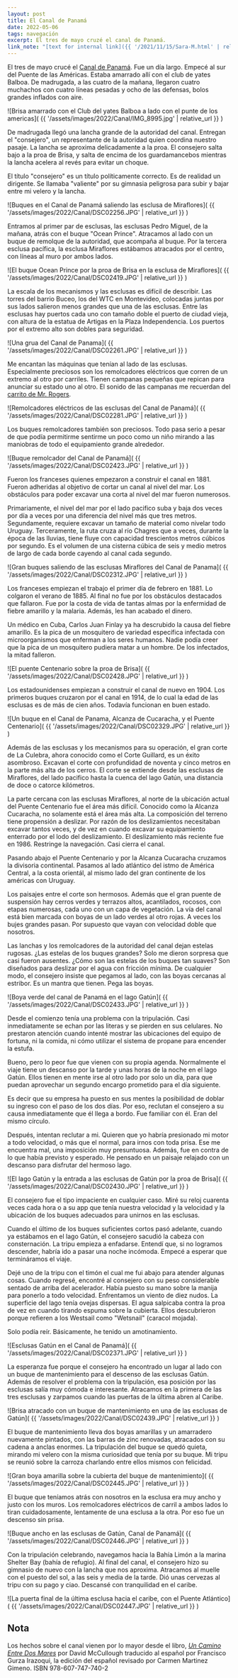 ```yaml
---
layout: post
title: El Canal de Panamá
date: 2022-05-06
tags: navegación
excerpt: El tres de mayo cruzé el canal de Panamá.
link_note: "[text for internal link]({{ '/2021/11/15/Sara-M.html' | relative_url }})"
---
```


El tres de mayo crucé el [Canal de Panamá](
  https://es.wikipedia.org/wiki/Canal_de_Panam%C3%A1).
Fue un día largo.
Empecé al sur del Puente de las Américas. Estaba amarrado allí con el club
de yates Balboa. De madrugada, a las cuatro de la mañana, llegaron cuatro
muchachos con cuatro líneas pesadas y ocho de las defensas, bolos grandes
inflados con aire.

![Brisa amarrado con el Club del yates Balboa
  a lado con el punte de los americas](
  {{ '/assets/images/2022/Canal/IMG_8995.jpg' | relative_url }}
)

De madrugada llegó una lancha grande de la autoridad del canal.  Entregan
el "consejero", un representante de la autoridad quien coordina nuestro pasaje.
La lancha se aproxima delicadamente a la proa. El consejero salta bajo a la
proa de Brisa, y salta de encima de los guardamancebos mientras la lancha
acelera al revés para evitar un choque.

El título "consejero" es un título políticamente correcto. Es de realidad un
dirigente. Se llamaba "valiente" por su gimnasia peligrosa para subir y bajar
entre mi velero y la lancha.

![Buques en el Canal de Panamá saliendo las esclusa de Miraflores](
  {{ '/assets/images/2022/Canal/DSC02256.JPG' | relative_url }}
)

Entramos al primer par de esclusas, las esclusas Pedro Miguel, de la mañana,
atrás con el buque "Ocean Prince". Atracamos al lado con un buque de remolque
de la autoridad, que acompaña al buque.
Por la tercera esclusa pacífica, la esclusa Miraflores estábamos atracados
por el centro, con líneas al muro por ambos lados.

![El buque Ocean Prince por la proa de Brisa en la esclusa de Miraflores](
  {{ '/assets/images/2022/Canal/DSC02419.JPG' | relative_url }}
)

La escala de los mecanismos y las esclusas es difícil de describir. Las torres
del barrio Buceo, los del WTC en Montevideo, colocadas juntas por sus lados
salieron menos grandes que una de las esclusas.  Entre las esclusas hay puertos
cada uno con tamaño doble el puerto de ciudad vieja, con altura de la estatua
de Artigas en la Plaza Independencia.  Los puertos por el extremo alto son
dobles para seguridad.

![Una grua del Canal de Panama](
  {{ '/assets/images/2022/Canal/DSC02261.JPG' | relative_url }}
)

Me encantan las máquinas que tenían al lado de las esclusas. Especialmente
preciosos son los remolcadores eléctricos que corren de un extremo al otro
por carriles. Tienen campanas pequeñas que repican para anunciar su estado
uno al otro. El sonido de las campanas me recuerdan del
[carrito de Mr. Rogers](
  https://www.misterrogers.org/episodes/a-visit-to-the-trolley-museum/).

![Remolcadores eléctricos de las esclusas del Canal de Panamá](
  {{ '/assets/images/2022/Canal/DSC02281.JPG' | relative_url }}
)

Los buques remolcadores también son preciosos. Todo pasa serio a pesar de
que podía permitirme sentirme un poco como un niño mirando a las maniobras
de todo el equipamiento grande alrededor.

![Buque remolcador del Canal de Panamá](
  {{ '/assets/images/2022/Canal/DSC02423.JPG' | relative_url }}
)

Fueron los franceses quienes empezaron a construir el canal en 1881.
Fueron adheridas al objetivo de cortar un canal al nivel del mar.
Los obstáculos para poder excavar una corta al nivel del mar fueron numerosos.

Primariamente, el nivel del mar por el lado pacifico suba y baja dos veces por
día a veces por una diferencia del nivel más que tres metros.
Segundamente, requiere excavar un tamaño de material como nivelar todo
Uruguay.
Terceramente, la ruta cruza al río Chagres que a veces, durante la época
de las lluvias, tiene fluye con capacidad trescientos metros cúbicos por
segundo. Es el volumen de una cisterna cúbica de seis y medio metros de largo
de cada borde cayendo al canal cada segundo.

![Gran buques saliendo de las esclusas Miraflores del Canal de Panama](
  {{ '/assets/images/2022/Canal/DSC02312.JPG' | relative_url }}
)

Los franceses empiezan el trabajo el primer día de febrero en 1881.  Lo colgaron
el verano de 1885. Al final no fue por los obstáculos destacados que fallaron.
Fue por la costa de vida de tantas almas por la enfermidad de fiebre amarillo y
la malaria. Además, les han acabado el dinero.

Un médico en Cuba, Carlos Juan Finlay ya ha descrubido la causa del fiebre
amarillo. Es la pica de un mosquitero de variedad específica infectada con
microorganismos que enferman a los seres humanos. Nadie podía creer que la
pica de un mosquitero pudiera matar a un hombre. De los infectados, la mitad
falleron.

![El puente Centenario sobre la proa de Brisa](
  {{ '/assets/images/2022/Canal/DSC02428.JPG' | relative_url }}
)

Los estadounidenses empiezan a construir el canal de nuevo en 1904. Los
primeros buques cruzaron por el canal en 1914, de lo cual la edad de las
esclusas es de más de cien años. Todavía funcionan en buen estado.

![Un buque en el Canal de Panama, Alcanza de Cucaracha, y el Puente Centenario](
  {{ '/assets/images/2022/Canal/DSC02329.JPG' | relative_url }}
)

Además de las esclusas y los mecanismos para su operación, el gran corte
de La Culebra, ahora conocido como el Corte Guillard, es un éxito asombroso.
Excavan el corte con profundidad de noventa y cinco metros
en la parte más alta de los cerros.
El corte se extiende desde las esclusas de Miraflores, del lado pacifico hasta la
cuenca del lago Gatún, una distancia de doce o catorce kilómetros.

La parte cercana con las esclusas Miraflores, al norte de la ubicación actual
del Puente Centenario fue el área más difícil. Conocido como la Alcanza
Cucaracha, no solamente está el área más alta. La composición del terreno tiene
propensión a deslizar. Por razón de los deslizamientos necesitaban excavar
tantos veces, y de vez en cuando excavar su equipamiento enterrado por el lodo
del deslizamiento. El deslizamiento más reciente fue en 1986. Restringe la
navegación. Casi cierra el canal.

Pasando abajo el Puente Centenario y por la Alcanza Cucaracha cruzamos la
divisoria continental. Pasamos al lado atlántico del istmo de América
Central, a la costa orientál, al mismo lado del gran continente de los
américas con Uruguay.

Los paisajes entre el corte son hermosos. Además que el gran puente de
suspensión hay cerros verdes y terrazos altos, acantilados, rocosos, con etapas
numerosas, cada uno con un capa de vegetación.  La vía del canal está bien
marcada con boyas de un lado verdes al otro rojas.  A veces los bujes grandes
pasan. Por supuesto que vayan con velocidad doble que nosotros.

Las lanchas y los remolcadores de la autoridad del canal dejan estelas rugosas.
¿Las estelas de los buques grandes?  Solo me dieron sorpresa que casi fueron
ausentes.  ¿Cómo son las estelas de los buques tan suaves? Son diseñados para
deslizar por el agua con fricción mínima.  De cualquier modo, el consejero
insiste que pegamos al lado, con las boyas cercanas al estribor. Es un mantra
que tienen. Pega las boyas.

![Boya verde del canal de Panamá en el lago Gatún](
  {{ '/assets/images/2022/Canal/DSC02433.JPG' | relative_url }}
)

Desde el comienzo tenía una problema con la tripulación. Casi inmediatamente
se echan por las literas y se pierden en sus celulares. No prestaron atención
cuando intenté mostrar las ubicaciones del equipo de fortuna, ni la comida,
ni cómo utilizar el sistema de propane para encender la estufa.

Bueno, pero lo peor fue que vienen con su propia agenda. Normalmente el
viaje tiene un descanso por la tarde y unas horas de la noche en el lago
Gatún. Ellos tienen en mente irse al otro lado por solo un día, para que
puedan aprovechar un segundo encargo prometido para el día siguiente.

Es decir que su empresa ha puesto en sus mentes la posibilidad de doblar su
ingreso con el paso de los dos días. Por eso, reclutan el consejero a su causa
inmediatamente que él llega a bordo. Fue familiar con él. Eran del mismo
círculo.

Después, intentan reclutar a mi. Quieren que yo habría presionado mi motor a todo
velocidad, o más que el normal, para irnos con toda prisa. Ese me encuentra
mal, una imposición muy presuntuosa. Además, fue en contra de lo que
había previsto y esperado. He pensado en un paisaje relajado con un descanso
para disfrutar del hermoso lago.

![El lago Gatún y la entrada a las esclusas de Gatún por la proa de Brisa](
  {{ '/assets/images/2022/Canal/DSC02430.JPG' | relative_url }}
)

El consejero fue el tipo impaciente en cualquier caso. Miré su reloj cuarenta
veces cada hora o a su app que tenía nuestra velocidad y la velocidad y la
ubicación de los buques adecuados para unirnos en las esclusas.

Cuando el último de los buques suficientes cortos pasó adelante, cuando ya
estábamos en el lago Gatún, el consejero sacudió la cabeza con consternación. La
tripu empieza a enfadarse. Entendí que, si no logramos descender, habría ido a
pasar una noche incómoda. Empecé a esperar que termináramos el viaje.

Dejé uno de la tripu con el timón el cual me fui abajo para atender algunas
cosas. Cuando regresé, encontré al consejero con su peso considerable sentado
de arriba del acelerador. Había puesto su mano sobre la manija para ponerlo a
todo velocidad. Enfrentamos un viento de diez nudos. La superficie del lago
tenía ovejas dispersas. El agua salpicaba contra la proa de vez en cuando tirando
espuma sobre la cubierta. Ellos descubrieron porque refieren a los Westsail
como "Wetsnail" (caracol mojada).

Solo podía reír. Básicamente, he tenido un amotinamiento.

![Esclusas Gatún en el Canal de Panamá](
  {{ '/assets/images/2022/Canal/DSC02371.JPG' | relative_url }}
)

La esperanza fue porque el consejero ha encontrado un lugar al lado con
un buque de mantenimiento para el descenso de las esclusas Gatún.
Además de resolver el problema con la tripulación, esa posición por las
esclusas salía muy cómoda e interesante. Atracamos en la primera de las tres
esclusas y zarpamos cuando las puertas de la última abren al Caribe.

![Brisa atracado con un buque de mantenimiento en una de las esclusas de Gatún](
  {{ '/assets/images/2022/Canal/DSC02439.JPG' | relative_url }}
)

El buque de mantenimiento lleva dos boyas amarillas y un amarradero nuevamente
pintados, con las barras de zinc renovadas, atracados con su cadena a anclas
enormes. La tripulación del buque se quedó quieta, mirando mi velero con la
misma curiosidad que tenía por su buque. Mi tripu se reunió sobre la carroza
charlando entre ellos mismos con felicidad.

![Gran boya amarilla sobre la cubierta del buque de mantenimiento](
  {{ '/assets/images/2022/Canal/DSC02445.JPG' | relative_url }}
)

El buque que teníamos atrás con nosotros en la esclusa era muy ancho y
justo con los muros. Los remolcadores eléctricos de carril a ambos lados
lo tiran cuidadosamente, lentamente de una esclusa a la otra. Por eso fue un
descenso sin prisa.

![Buque ancho en las esclusas de Gatún, Canal de Panamá](
  {{ '/assets/images/2022/Canal/DSC02446.JPG' | relative_url }}
)

Con la tripulación celebrando, navegamos hacia la Bahía Limón a la marina
Shelter Bay (bahía de refugio). Al final del canal, el consejero hizo su
gimnasio de nuevo con la lancha que nos aproxima.  Atracamos al muelle con el
puesto del sol, a las seis y media de la tarde. Dió unas cervezas al tripu con
su pago y ciao. Descansé con tranquilidad en el caribe.

![La puerta final de la última esclusa hacia el caribe, con el Puente Atlántico](
  {{ '/assets/images/2022/Canal/DSC02447.JPG' | relative_url }}
)

## Nota

Los hechos sobre el canal vienen por lo mayor desde el libro,
[_Un Camino Entre Dos Mares_](
  https://www.planetadelibros.com.uy/libro-un-camino-entre-dos-mares/297828
)
por David McCullough traducido al español por Francisco Gurza Irazoqui, la
edición del español revisado por Carmen Martinez Gimeno.  ISBN
978-607-747-740-2
